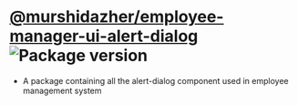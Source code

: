 # [@murshidazher/employee-manager-ui-alert-dialog](https://github.com/murshidazher/employee-manager-ui/tree/main/packages/alert-dialog) ![Package version](https://img.shields.io/github/package-json/v/murshidazher/employee-manager-ui?filename=packages%2Falert-dialog%2Fpackage.json\&label=%20\&color=0080FF)

- A package containing all the alert-dialog component used in employee management system
